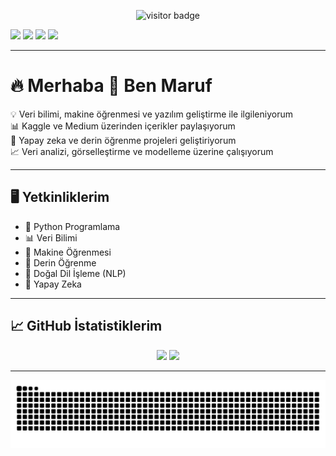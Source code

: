 <!-- Profil Sayaçları ve Sosyal Medya -->
<p align="center">
  <img src="https://komarev.com/ghpvc/?username=maruf-eng&label=Visitors&color=green&style=flat" alt="visitor badge"/>
  
  <a href="https://www.linkedin.com/in/maruf-k%C3%BCn-b875a2351/"><img src="https://img.shields.io/badge/LinkedIn-0077B5?style=flat&logo=linkedin&logoColor=white"/></a>
  <a href="https://instagram.com/mrfkn_352"><img src="https://img.shields.io/badge/Instagram-E4405F?style=flat&logo=instagram&logoColor=white"/></a>
  <a href="https://www.kaggle.com/marufkn"><img src="https://img.shields.io/badge/Kaggle-20BEFF?style=flat&logo=kaggle&logoColor=white"/></a>
  <a href="http://medium.com/@kunmaruf774"><img src="https://img.shields.io/badge/Medium-000000?style=flat&logo=medium&logoColor=white"/></a>
</p>

---

# 🔥 Merhaba 👋 Ben Maruf

💡 Veri bilimi, makine öğrenmesi ve yazılım geliştirme ile ilgileniyorum  
📊 Kaggle ve Medium üzerinden içerikler paylaşıyorum  
🤖 Yapay zeka ve derin öğrenme projeleri geliştiriyorum  
📈 Veri analizi, görselleştirme ve modelleme üzerine çalışıyorum  

---

## 🖥 Yetkinliklerim
- 🐍 Python Programlama  
- 📊 Veri Bilimi  
- 🤖 Makine Öğrenmesi  
- 🧠 Derin Öğrenme  
- 💬 Doğal Dil İşleme (NLP)  
- 🔬 Yapay Zeka  

---

## 📈 GitHub İstatistiklerim
<p align="center">
  <img src="https://github-readme-stats.vercel.app/api?username=maruf-eng&show_icons=true&theme=radical" height="180"/>
  <img src="https://github-readme-stats.vercel.app/api/top-langs/?username=maruf-eng&layout=compact&theme=radical" height="180"/>
</p>

---

<!-- Yalnızca dark mod için snake animasyonu -->
<picture>
  <source media="(prefers-color-scheme: dark)" srcset="https://raw.githubusercontent.com/maruf-eng/maruf-eng/output/github-contribution-grid-snake-dark.svg">
  <img alt="github contribution snake" src="https://raw.githubusercontent.com/maruf-eng/maruf-eng/output/github-contribution-grid-snake-dark.svg">
</picture>
